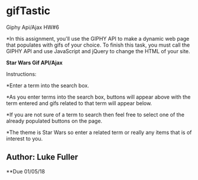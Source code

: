 # gifTastic
Giphy Api/Ajax HW#6

*In this assignment, you'll use the GIPHY API to make a dynamic web page that populates with gifs of your choice. To finish this task, you must call the GIPHY API and use JavaScript and jQuery to change the HTML of your site.

**Star Wars Gif API/Ajax**

Instructions:

*Enter a term into the search box.

*As you enter terms into the search box, buttons will appear above with the term entered and gifs related to that term will appear below.

*If you are not sure of a term to search then feel free to select one of the already populated buttons on the page.

*The theme is Star Wars so enter a related term or really any items that is of interest to you.
  
## Author: Luke Fuller
**Due 01/05/18



